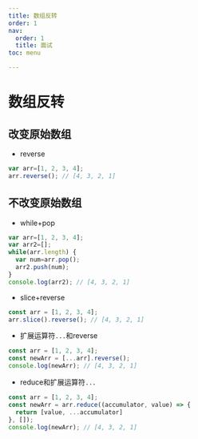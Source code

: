 ```yaml
---
title: 数组反转
order: 1
nav:
  order: 1
  title: 面试
toc: menu

---
```


# 数组反转

## 改变原始数组

- reverse

```js
var arr=[1, 2, 3, 4];
arr.reverse(); // [4, 3, 2, 1]
```

## 不改变原始数组

- while+pop

```js
var arr=[1, 2, 3, 4];
var arr2=[];
while(arr.length) {
  var num=arr.pop();
  arr2.push(num);
}
console.log(arr2); // [4, 3, 2, 1]
```

- slice+reverse

```js
const arr = [1, 2, 3, 4];
arr.slice().reverse(); // [4, 3, 2, 1]
```

- 扩展运算符`...`和reverse

```js
const arr = [1, 2, 3, 4];
const newArr = [...arr].reverse();
console.log(newArr); // [4, 3, 2, 1]
```

- reduce和扩展运算符`...`

```js
const arr = [1, 2, 3, 4];
const newArr = arr.reduce((accumulator, value) => {
  return [value, ...accumulator]
}, []);
console.log(newArr); // [4, 3, 2, 1]
```



